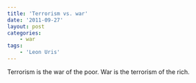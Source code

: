 ```yaml
---
title: 'Terrorism vs. war'
date: '2011-09-27'
layout: post
categories:
    - war
tags:
    - 'Leon Uris'
---
```


Terrorism is the war of the poor. War is the terrorism of the rich.